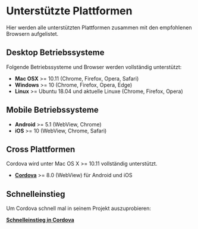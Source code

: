 # Unterstützte Plattformen

Hier werden alle unterstützten Plattformen zusammen mit den empfohlenen Browsern aufgelistet.


## Desktop Betriebssysteme

Folgende Betriebssysteme und Browser werden vollständig unterstützt:

* **Mac OSX** >= 10.11 (Chrome, Firefox, Opera, Safari)
* **Windows** >= 10 (Chrome, Firefox, Opera, Edge)
* **Linux** >= Ubuntu 18.04 und aktuelle Linuxe (Chrome, Firefox, Opera)


## Mobile Betriebssysteme

* **Android** >= 5.1 (WebView, Chrome)
* **iOS** >= 10 (WebView, Chrome, Safari)


## Cross Plattformen

Cordova wird unter Mac OS X >= 10.11 vollständig unterstützt.

* **[Cordova](./Cordova.md)** >= 8.0 (WebView) für Android und iOS


## Schnelleinstieg

Um Cordova schnell mal in seinem Projekt auszuprobieren:

[**Schnelleinstieg in Cordova**](./Cordova-Quickstart.md)
